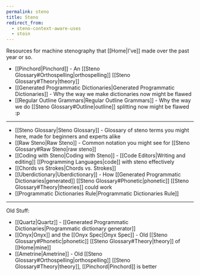 ```yaml
---
permalink: steno
title: Steno
redirect_from:
  - steno-context-aware-uses
  - stoin
---
```

Resources for machine stenography that [[Home|I've]] made over the past year or so.

- [[Pinchord|Pinchord]] - An [[Steno Glossary#Orthospelling|orthospelling]] [[Steno Glossary#Theory|theory]]
- [[Generated Programmatic Dictionaries|Generated Programmatic Dictionaries]] - Why the way we make dictionaries now might be flawed
- [[Regular Outline Grammars|Regular Outline Grammars]] - Why the way we do [[Steno Glossary#Outline|outline]] splitting now might be flawed :p

---

- [[Steno Glossary|Steno Glossary]] - Glossary of steno terms you might here, made for beginners and experts alike
- [[Raw Steno|Raw Steno]] - Common notation you might see for [[Steno Glossary#Raw Steno|raw steno]]
- [[Coding with Steno|Coding with Steno]] - [[Code Editors|Writing and editing]] [[Programming Languages|code]] with steno effectively
- [[Chords vs Strokes|Chords vs. Strokes]]
- [[Uberdictionary|Uberdictionary]] - How [[Generated Programmatic Dictionaries|generated]] [[Steno Glossary#Phonetic|phonetic]] [[Steno Glossary#Theory|theories]] could work
- [[Programmatic Dictionaries Rule|Programmatic Dictionaries Rule]]

---

Old Stuff:
- [[Quartz|Quartz]] - [[Generated Programmatic Dictionaries|Programmatic dictionary generator]]
- [[Onyx|Onyx]] and the [[Onyx Spec|Onyx Spec]] - Old [[Steno Glossary#Phonetic|phonetic]] [[Steno Glossary#Theory|theory]] of [[Home|mine]]
- [[Ametrine|Ametrine]] - Old [[Steno Glossary#Orthospelling|orthospelling]] [[Steno Glossary#Theory|theory]], [[Pinchord|Pinchord]] is better
